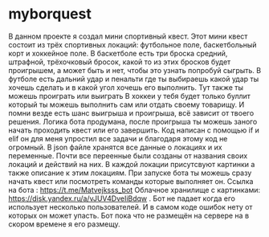 # myborquest
В данном проекте я создал мини спортивный квест.
Этот мини квест состоит из трёх спортивных локаций: футбольное поле, баскетбольный корт и хоккейное поле.
В баскетболе есть три броска средний, штрафной, трёхочковый бросок, какой то  из этих бросков будет проигрышем, а может быть и нет, чтобы это узнать попробуй сыгрыть.
В футболе есть дальний удар и пенальти где ты выбираешь какой удар ты хочешь сделать и в какой угол хочешь его выполнить. Тут также ты можешь проиграть или выиграть
В хоккеи у тебя будет только буллит который ты можешь выполнить сам или отдать своему товарищу.
И помни везде есть шанс выигрыша и проигрыша, всё зависит от твоего решения.
Логика бота продумана, после проигрыша ты можешь заного начать проходить квест или его завершить.
Код написан с помощью if и elif он для меня упростил все задачи и благодаря этому код не огромный.
В json файле хранятся все данные о локациях и их переменные.
Почти все переенные были созданы от названия своих локаций и действий на них.
В каждой локации присутсвуют картинки а также описание к этим локациям.
При запуске бота ты можешь сразу начать квест или посмотреть команды которые выполняет он.
Ссылка на бота : https://t.me/Matvejksss_bot 
Облачное хранилище с картинками: https://disk.yandex.ru/a/vJUV4DveIiBdqw .
Бот не падает когда его использует несколько пользователей. И в самом коде ошибок нету от которых он может упасть.
Бот пока что не размещён на сервере на в скором времене я его размещу.
